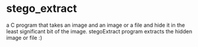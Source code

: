 # stego_extract
a C program that takes an image and an image or a file and hide it in the least significant bit of the image. stegoExtract program extracts the hidden image or file :)
